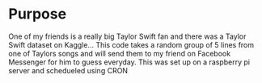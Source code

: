 # Purpose

One of my friends is a really big Taylor Swift fan and there was a Taylor Swift dataset on Kaggle...
This code takes a random group of 5 lines from one of Taylors songs and will send them to my friend on Facebook Messenger for him to guess everyday. This was set up on a raspberry pi server and schedueled using CRON